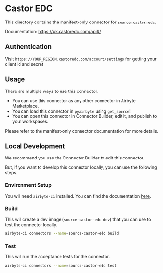 # Castor EDC
This directory contains the manifest-only connector for [`source-castor-edc`](https://uk.castoredc.com/api#/).

Documentation: https://uk.castoredc.com/api#/

## Authentication
Visit `https://YOUR_REGION.castoredc.com/account/settings` for getting your client id and secret

## Usage
There are multiple ways to use this connector:
- You can use this connector as any other connector in Airbyte Marketplace.
- You can load this connector in `pyairbyte` using `get_source`!
- You can open this connector in Connector Builder, edit it, and publish to your workspaces.

Please refer to the manifest-only connector documentation for more details.

## Local Development
We recommend you use the Connector Builder to edit this connector.

But, if you want to develop this connector locally, you can use the following steps.

### Environment Setup
You will need `airbyte-ci` installed. You can find the documentation [here](airbyte-ci).

### Build
This will create a dev image (`source-castor-edc:dev`) that you can use to test the connector locally.
```bash
airbyte-ci connectors --name=source-castor-edc build
```

### Test
This will run the acceptance tests for the connector.
```bash
airbyte-ci connectors --name=source-castor-edc test
```


